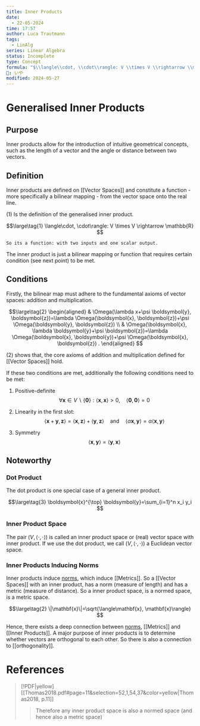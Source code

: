 ```yaml
---
title: Inner Products
date:
  - 22-05-2024
time: 17:57
author: Luca Trautmann
tags:
  - LinAlg
series: Linear Algebra
status: Incomplete
type: Concept
formula: "$\\langle\\cdot, \\cdot\\rangle: V \\times V \\rightarrow \\mathbb{R}$"
🍙: いや
modified: 2024-05-27
---
```

# Generalised Inner Products
## Purpose
Inner products allow for the introduction of intuitive geometrical concepts, such as the length of a vector and the angle or distance between two vectors. 


## Definition
Inner products are defined on [[Vector Spaces]] and constitute a function - more specifically a bilinear mapping - from the vector space onto the real line. 


$(1)$ Is the definition of the generalised inner product. 

$$\large\tag{1}
\langle\cdot, \cdot\rangle: V \times V \rightarrow \mathbb{R}
$$

`So its a function: with two inputs and one scalar output.`

The inner product is just a bilinear mapping or function that requires certain condition (see next point) to be met.

## Conditions
Firstly, the bilinear map must adhere to the fundamental axioms of vector spaces: addition and multiplication.

$$\large\tag{2}
\begin{aligned}
& \Omega(\lambda x+\psi \boldsymbol{y}, \boldsymbol{z})=\lambda \Omega(\boldsymbol{x}, \boldsymbol{z})+\psi \Omega(\boldsymbol{y}, \boldsymbol{z}) \\
& \Omega(\boldsymbol{x}, \lambda \boldsymbol{y}+\psi \boldsymbol{z})=\lambda \Omega(\boldsymbol{x}, \boldsymbol{y})+\psi \Omega(\boldsymbol{x}, \boldsymbol{z}) .
\end{aligned}
$$

$(2)$ shows that, the core axioms of addition and multiplication defined for [[Vector Spaces]] hold. 

If these two conditions are met, additionally the following conditions need to be met:

1. Positive-definite
$$\forall \boldsymbol{x} \in V \backslash\{\mathbf{0}\}: \langle\boldsymbol{x}, \boldsymbol{x}\rangle>0, \quad \langle\boldsymbol{0}, \boldsymbol{0}\rangle=0$$

2. Linearity in the first slot: $$\langle\mathbf{x}+\mathbf{y}, \mathbf{z}\rangle=\langle\mathbf{x}, \mathbf{z}\rangle+\langle\mathbf{y}, \mathbf{z}\rangle \quad \text{and} \quad \langle\alpha \mathbf{x}, \mathbf{y}\rangle=\alpha\langle\mathbf{x}, \mathbf{y}\rangle$$
3. Symmetry
$$
\langle\mathbf{x}, \mathbf{y}\rangle=\langle\mathbf{y}, \mathbf{x}\rangle
$$

## Noteworthy
### Dot Product
The dot product is one special case of a general inner product.


$$\large\tag{3}
\boldsymbol{x}^{\top} \boldsymbol{y}=\sum_{i=1}^n x_i y_i
$$


### Inner Product Space
The pair $(V,\langle\cdot, \cdot\rangle)$ is called an inner product space or (real) vector space with inner product. If we use the dot product, we call $(V,\langle\cdot, \cdot\rangle)$ a Euclidean vector space.


### Inner Products Inducing Norms
Inner products induce [norms](Norms%20in%20Linear%20Algebra), which induce [[Metrics]]. So a [[Vector Spaces]] with an inner product, has a norm (measure of length) and has a metric (measure of distance). So a inner product space, is a normed space, is a metric space.


$$\large\tag{2}
\|\mathbf{x}\|=\sqrt{\langle\mathbf{x}, \mathbf{x}\rangle}
$$

Hence, there exists a deep connection between [norms](Norms%20in%20Linear%20Algebra), [[Metrics]] and [[Inner Products]]. A major purpose of inner products is to determine whether vectors are orthogonal to each other. So there is also a connection to [[orthogonality]].


# References
> [!PDF|yellow] [[Thomas2018.pdf#page=11&selection=52,1,54,37&color=yellow|Thomas2018, p.11]]
> > Therefore any inner product space is also a normed space (and hence also a metric space)
> 
> 